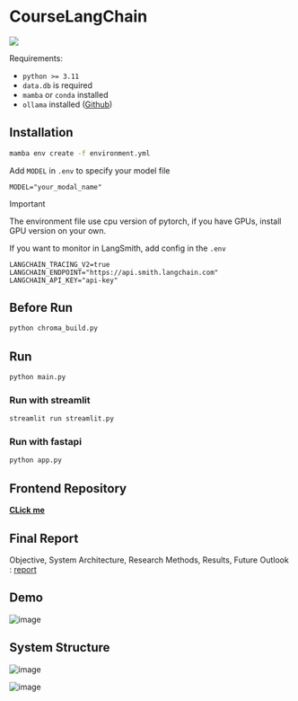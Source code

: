 # CourseLangChain

[![](https://dcbadge.vercel.app/api/server/n8w5qE4xyA)](https://discord.gg/n8w5qE4xyA)

Requirements:
- `python >= 3.11`
- `data.db` is required
- `mamba` or `conda` installed
- `ollama` installed ([Github](https://github.com/ollama/ollama))


## Installation
```sh
mamba env create -f environment.yml
```

Add `MODEL` in `.env` to specify your model file

```
MODEL="your_modal_name"
```

> [!IMPORTANT]
> The environment file use cpu version of pytorch, if you have GPUs, install GPU version on your own.

If you want to monitor in LangSmith, add config in the `.env`

```
LANGCHAIN_TRACING_V2=true
LANGCHAIN_ENDPOINT="https://api.smith.langchain.com"
LANGCHAIN_API_KEY="api-key"
```

## Before Run
```sh
python chroma_build.py
```

## Run
```sh
python main.py
```

### Run with streamlit
```sh
streamlit run streamlit.py
```

### Run with fastapi
```sh
python app.py
```

## Frontend Repository

**[CLick me](https://github.com/NCCUCourseScheduling/CourseLangChain-frontend)**

## Final Report
Objective, System Architecture, Research Methods, Results, Future Outlook : 
[report](https://docs.google.com/document/d/1CkelC_x8B_QnVHEiIZisG1d8BJwXoYg02lqaqgbQlFY/edit?usp=sharing) 

## Demo
![image](https://github.com/NCCUCourseScheduling/CourseLangChain/assets/74034659/ac8269dc-1765-48f6-a1bd-fcd8fc09a383)

## System Structure
![image](https://github.com/NCCUCourseScheduling/CourseLangChain/assets/74034659/f23cecc2-b9c4-42c3-a684-f33c799d33e7)

![image](https://github.com/NCCUCourseScheduling/CourseLangChain/assets/74034659/eb04a8a1-557e-428b-80d0-fcb8497b5562)


